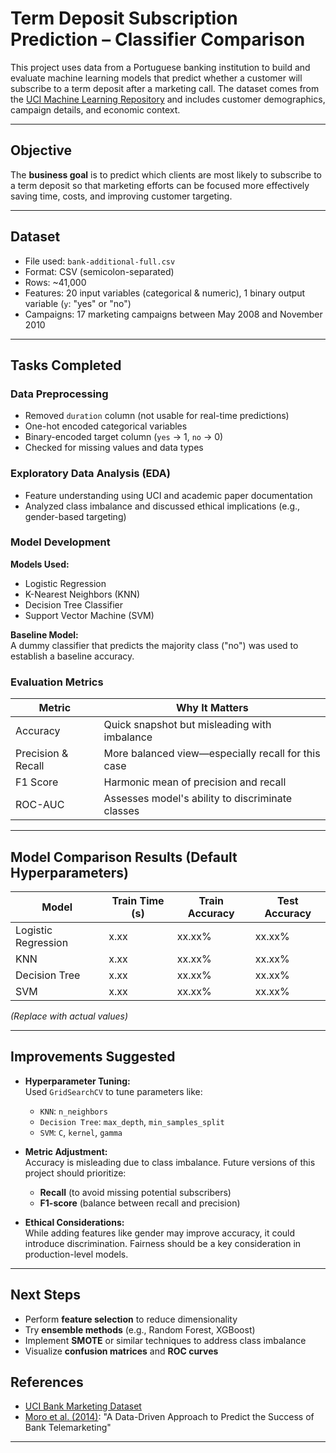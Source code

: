 
# Term Deposit Subscription Prediction – Classifier Comparison

This project uses data from a Portuguese banking institution to build and evaluate machine learning models that predict whether a customer will subscribe to a term deposit after a marketing call. The dataset comes from the [UCI Machine Learning Repository](https://archive.ics.uci.edu/ml/datasets/bank+marketing) and includes customer demographics, campaign details, and economic context.

---

## Objective

The **business goal** is to predict which clients are most likely to subscribe to a term deposit so that marketing efforts can be focused more effectively saving time, costs, and improving customer targeting.

---

## Dataset

- File used: `bank-additional-full.csv`
- Format: CSV (semicolon-separated)
- Rows: ~41,000
- Features: 20 input variables (categorical & numeric), 1 binary output variable (`y`: "yes" or "no")
- Campaigns: 17 marketing campaigns between May 2008 and November 2010

---

## Tasks Completed

### Data Preprocessing
- Removed `duration` column (not usable for real-time predictions)
- One-hot encoded categorical variables
- Binary-encoded target column (`yes` → 1, `no` → 0)
- Checked for missing values and data types

### Exploratory Data Analysis (EDA)
- Feature understanding using UCI and academic paper documentation
- Analyzed class imbalance and discussed ethical implications (e.g., gender-based targeting)

### Model Development

**Models Used:**
- Logistic Regression
- K-Nearest Neighbors (KNN)
- Decision Tree Classifier
- Support Vector Machine (SVM)

**Baseline Model:**  
A dummy classifier that predicts the majority class ("no") was used to establish a baseline accuracy.

### Evaluation Metrics

| Metric              | Why It Matters                                       |
|---------------------|------------------------------------------------------|
| Accuracy            | Quick snapshot but misleading with imbalance         |
| Precision & Recall  | More balanced view—especially recall for this case   |
| F1 Score            | Harmonic mean of precision and recall                |
| ROC-AUC             | Assesses model's ability to discriminate classes     |

---

##  Model Comparison Results (Default Hyperparameters)

| Model              | Train Time (s) | Train Accuracy | Test Accuracy |
|-------------------|----------------|----------------|---------------|
| Logistic Regression | x.xx          | xx.xx%         | xx.xx%        |
| KNN                 | x.xx          | xx.xx%         | xx.xx%        |
| Decision Tree       | x.xx          | xx.xx%         | xx.xx%        |
| SVM                 | x.xx          | xx.xx%         | xx.xx%        |

*(Replace with actual values)*

---

## Improvements Suggested

- **Hyperparameter Tuning:**  
  Used `GridSearchCV` to tune parameters like:
  - `KNN`: `n_neighbors`
  - `Decision Tree`: `max_depth`, `min_samples_split`
  - `SVM`: `C`, `kernel`, `gamma`

- **Metric Adjustment:**  
  Accuracy is misleading due to class imbalance. Future versions of this project should prioritize:
  - **Recall** (to avoid missing potential subscribers)
  - **F1-score** (balance between recall and precision)

- **Ethical Considerations:**  
  While adding features like gender may improve accuracy, it could introduce discrimination. Fairness should be a key consideration in production-level models.

---

## Next Steps

- Perform **feature selection** to reduce dimensionality
- Try **ensemble methods** (e.g., Random Forest, XGBoost)
- Implement **SMOTE** or similar techniques to address class imbalance
- Visualize **confusion matrices** and **ROC curves**


## References

- [UCI Bank Marketing Dataset](https://archive.ics.uci.edu/ml/datasets/bank+marketing)
- [Moro et al. (2014)](https://www.sciencedirect.com/science/article/pii/S0167923614000613): "A Data-Driven Approach to Predict the Success of Bank Telemarketing"

---
